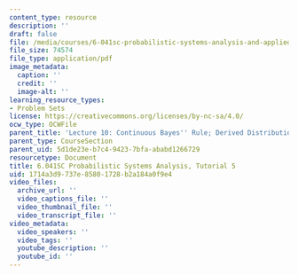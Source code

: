 ```yaml
---
content_type: resource
description: ''
draft: false
file: /media/courses/6-041sc-probabilistic-systems-analysis-and-applied-probability-fall-2013/1714a3d9737e85801728b2a184a0f9e4_MIT6_041SCF13_tut05.pdf
file_size: 74574
file_type: application/pdf
image_metadata:
  caption: ''
  credit: ''
  image-alt: ''
learning_resource_types:
- Problem Sets
license: https://creativecommons.org/licenses/by-nc-sa/4.0/
ocw_type: OCWFile
parent_title: 'Lecture 10: Continuous Bayes'' Rule; Derived Distributions'
parent_type: CourseSection
parent_uid: 5d1de23e-b7c4-9423-7bfa-ababd1266729
resourcetype: Document
title: 6.041SC Probabilistic Systems Analysis, Tutorial 5
uid: 1714a3d9-737e-8580-1728-b2a184a0f9e4
video_files:
  archive_url: ''
  video_captions_file: ''
  video_thumbnail_file: ''
  video_transcript_file: ''
video_metadata:
  video_speakers: ''
  video_tags: ''
  youtube_description: ''
  youtube_id: ''
---
```

